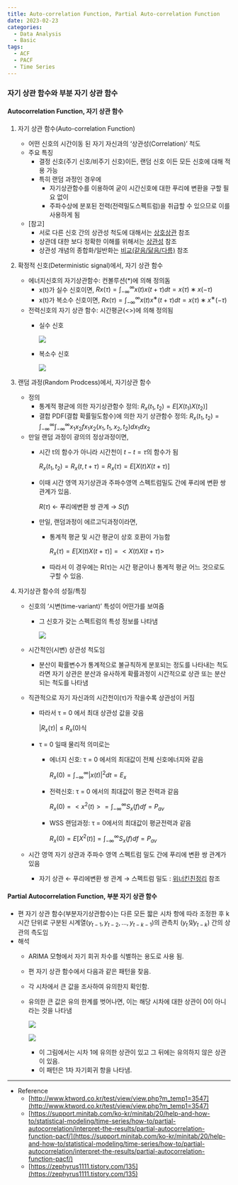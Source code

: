```yaml
---
title: Auto-correlation Function, Partial Auto-correlation Function
date: 2023-02-23
categories:
  - Data Analysis
  - Basic 
tags: 
  - ACF
  - PACF
  - Time Series
---
```


### 자기 상관 함수와 부분 자기 상관 함수

#### Autocorrelation Function, 자기 상관 함수

1. 자기 상관 함수(Auto-correlation Function)
    - 어떤 신호의 시간이동 된 자기 자신과의 ‘상관성(Correlation)’ 척도
    - 주요 특징
        - 결정 신호(주기 신호/비주기 신호)이든, 랜덤 신호 이든 모든 신호에 대해 적용 가능
        - 특히 랜덤 과정인 경우에
            - 자기상관함수를 이용하여 굳이 시간신호에 대한 푸리에 변환을 구할 필요 없이
            - 주파수상에 분포된 전력(전력밀도스펙트럼)을 취급할 수 있으므로 이를 사용하게 됨
    - [참고]
        - 서로 다른 신호 간의 상관성 척도에 대해서는 [상호상관]([http://www.ktword.co.kr/test/view/view.php?m_temp1=4784&id=1505](http://www.ktword.co.kr/test/view/view.php?m_temp1=4784&id=1505)) 참조
        - 상관데 대한 보다 정확한 이해를 위해서는 [상관성]([http://www.ktword.co.kr/test/view/view.php?m_temp1=3204&id=1037](http://www.ktword.co.kr/test/view/view.php?m_temp1=3204&id=1037)) 참조
        - 상관성 개념의 종합화/일반화는 [비교(같음/닮음/다름)]([http://www.ktword.co.kr/test/view/view.php?m_temp1=5707&id=1361](http://www.ktword.co.kr/test/view/view.php?m_temp1=5707&id=1361)) 참조
2. 확정적 신호(Deterministic signal)에서, 자기 상관 함수
    - 에너지신호의 자기상관함수: 컨볼루션(*)에 의해 정의돔
        - x(t)가 실수 신호이면, $Rx(τ)=∫^∞ _{−∞} x(t)x(t+τ)dt=x(τ)∗x(−τ)$
        - x(t)가 복소수 신호이면, $Rx(τ)=∫^∞_{−∞}x(t)x^∗(t+τ)dt=x(τ)∗x^∗(−τ)$
    - 전력신호의 자기 상관 함수: 시간평균(<>)에 의해 정의됨
        - 실수 신호
            
            ![](images/ACF_PACF/Untitled.png)
            
        - 복소수 신호
            
            ![](images/ACF_PACF/Untitled%201.png)
            
3. 랜덤 과정(Random Prodcess)에서, 자기상관 함수
    - 정의
        - 통계적 평균에 의한 자기상관함수 정의: $R_x(t_1,t_2) = E[X(t_1)X(t_2)]$
        - 결합 PDF(결합 확률밀도함수)에 의한 자기 상관함수 정의: $R_x(t_1,t_2) = ∫^∞_{−∞}∫^∞_{−∞}x_1x_2fx_1x_2(x_1,t_1,x_2,t_2)dx_1dx_2$
    - 만일 랜덤 과정이 광의의 정상과정이면,
        - 시간 t의 함수가 아니라 시간천이 $t-t=τ$의 함수가 됨
            
            $R_x(t_1,t_2) = R_x(t,t+τ)=R_x(τ) = E[X(t)X(t+τ)]$
            
        - 이때 시간 영역 자기상관과 주파수영역 스펙트럼밀도 간에 푸리에 변환 쌍 관계가 있음.
            
            $R(τ)$ ← 푸리에변환 쌍 관계 → $S(f)$
            
        - 만일, 랜덤과정이 에르고딕과정이라면,
            - 통계적 평균 및 시간 평균이 상호 호환이 가능함
                
                $R_x(τ) = E[X(t)X(t+τ)] =< X(t)X(t+τ)>$
                
            - 따라서 이 경우에는 R(τ)는 시간 평균이나 통계적 평균 어느 것으로도 구할 수 있음.
4. 자기상관 함수의 성질/특징
    - 신호의 ‘시변(time-variant)’ 특성이 어떤가를 보여줌
        - 그 신호가 갖는 스펙트럼의 특성 정보를 나타냄
            
            ![](images/ACF_PACF/Untitled%202.png)
            
    - 시간적인(시변) 상관성 척도임
        - 분산이 확률변수가 통계적으로 불규칙하게 분포되는 정도를 나타내는 척도라면 자기 상관은 분산과 유사하게 확률과정이 시간적으로 상관 또는 분산되는 척도를 나타냄
    - 직관적으로 자기 자신과의 시간천이(τ)가 작을수록 상관성이 커짐
        - 따라서 τ = 0 에서 최대 상관성 값을 갖음
            
            $|R_x(τ)|≤R_x(0)$식
            
        - τ = 0 일때 물리적 의미로는
            - 에너지 신호: τ = 0 에서의 최대값이 전체 신호에너지와 같음
                
                $R_x(0) = ∫^∞_{−∞}|x(t)|^2dt= E_x$
                
            - 전력신호: τ = 0 에서의 최대값이 평균 전력과 같음
                
                $R_x(0) =< x^2(t) >= ∫^∞_{−∞}S_x(f)df = P_{av}$
                
            - WSS 랜덤과정: τ = 0에서의 최대값이 평균전력과 같음
                
                $R_x(0) = E[X^2(t)] =  ∫^∞_{−∞}S_x(f)df = P_{av}$
                
    - 시간 영역 자기 상관과 주파수 영역 스펙트럼 밀도 간에 푸리에 변환 쌍 관계가 있음
        - 자기 상관 ← 푸리에변환 쌍 관계 → 스펙트럼 밀도 : [위너킨친정리]([http://www.ktword.co.kr/test/view/view.php?m_temp1=3725&id=1079](http://www.ktword.co.kr/test/view/view.php?m_temp1=3725&id=1079)) 참조

#### Partial Autocorrelation Function, 부분 자기 상관 함수

- 편 자기 상관 함수(부분자기상관함수)는 다른 모든 짧은 시차 항에 따라 조정한 후 k 시간 단위로 구분된 시계열($y_{t-1},y_{t-2},…,y_{t-k-1}$)의 관측치 ($y_t 및 y_{t-k}$) 간의 상관의 측도임
- 해석
    - ARIMA 모형에서 자기 회귀 차수를 식별하는 용도로 사용 됨.
    - 편 자기 상관 함수에서 다음과 같은 패턴을 찾음.
    - 각 시차에서 큰 값을 조사하여 유의한지 확인함.
    - 유의한 큰 값은 유의 한계를 벗어나면, 이는 해당 시차에 대한 상관이 0이 아니라는 것을 나타냄
        
        ![](images/ACF_PACF/Untitled%203.png)
        
        ![](images/ACF_PACF/Untitled%204.png)
        
        - 이 그림에서는 시차 1에 유의한 상관이 있고 그 뒤에는 유의하지 않은 상관이 있음.
        - 이 패턴은 1차 자기회귀 항을 나타냄.

---
- Reference
    - [http://www.ktword.co.kr/test/view/view.php?m_temp1=3547](http://www.ktword.co.kr/test/view/view.php?m_temp1=3547)
    - [https://support.minitab.com/ko-kr/minitab/20/help-and-how-to/statistical-modeling/time-series/how-to/partial-autocorrelation/interpret-the-results/partial-autocorrelation-function-pacf/](https://support.minitab.com/ko-kr/minitab/20/help-and-how-to/statistical-modeling/time-series/how-to/partial-autocorrelation/interpret-the-results/partial-autocorrelation-function-pacf/)
    - [https://zephyrus1111.tistory.com/135](https://zephyrus1111.tistory.com/135)